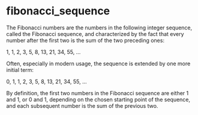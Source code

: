 # fibonacci_sequence
The Fibonacci numbers are the numbers in the following integer sequence, called the Fibonacci sequence, and characterized by the fact that every number after the first two is the sum of the two preceding ones: 

1, 1, 2, 3, 5, 8, 13, 21, 34, 55, ...

Often, especially in modern usage, the sequence is extended by one more initial term:

0, 1, 1, 2, 3, 5, 8, 13, 21, 34, 55, ...

By definition, the first two numbers in the Fibonacci sequence are either 1 and 1, or 0 and 1, depending on the chosen starting point of the sequence, and each subsequent number is the sum of the previous two.
